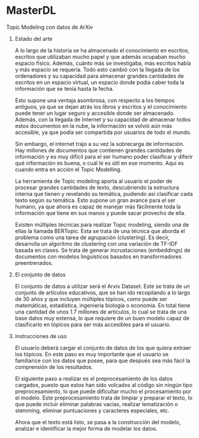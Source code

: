 # MasterDL
Topic Modeling con datos de ArXiv
1. Estado del arte
   
   A lo largo de la historia se ha almacenado el conocimiento en escritos, escritos que utilizaban mucho papel y que además ocupaban mucho espacio físico. Además, cuánto más se investigaba, más escritos había y más espacio se requería. Todo esto cambió con la llegada de los ordenadores y su capacidad para almacenar grandes cantidades de escritos en un espacio virtual, un espacio donde podía caber toda la información que se tenía hasta la fecha.
   
   Esto supone una ventaja asombrosa, con respecto a los tiempos antiguos, ya que se dejan atrás los libros y escritos y el conocimiento puede tener un lugar seguro y accesible donde ser almacenado. Además, con la llegada de Internet y su capacidad de almacenar todos estos documentos en la nube, la información se volvió aún más accesible, ya que podía ser compartida por usuarios de todo el mundo.
   
   Sin embargo, el internet trajo a su vez la sobrecarga de información. Hay millones de documentos que contienen grandes cantidades de información y es muy difícil para el ser humano poder clasificar y diferir qué información es buena, o cuál le es útil en ese momento. Aquí es cuando entra en acción el Topic Modelling.
   
   La herramienta de Topic modeling aporta al usuario el poder de procesar grandes cantidades de texto, descubriendo la estructura interna que tienen y revelando su temática, pudiendo así clasificar cada texto según su temática.
   Esto supone un gran avance para el ser humano, ya que ahora es capaz de manejar más fácilmente toda la información que tiene en sus manos y puede sacar provecho de ella.

   Existen múltiples técnicas para realizar Topic modeling, siendo una de ellas la llamada BERTopic. Esta se trata de una técnica que aborda el problema como una tarea de agrupación (clustering). Es decir, desarrolla un algorítmo de clustering con una variación de TF-IDF basada en clases. Se trata de generar incrustaciones (embeddings) de documentos con modelos linguísticos basados en transformadores preentrenados.
   
2. El conjunto de datos

	El conjunto de datos a utilizar será el Arxiv Dataset. Este se trata de un conjunto de artículos educativos, que se han ido recopilando a lo largo de 30 años y que incluyen múltiples tópicos, como puede ser matemáticas, estadística, ingeniería biología o economía. En total tiene una cantidad de unos 1.7 millones de artículos, lo cual se trata de una base datos muy extensa, lo que requiere de un buen modelo capaz de clasificarlo en tópicos para ser más accesibles para el usuario.

3. Instrucciones de uso

	El usuario deberá cargar el conjunto de datos de los que quiera extraer los tópicos. En este paso es muy importante que el usuario se familiarice con los datos que posee, para que después sea más fácil la comprensión de los resultados.

   El siguiente paso a realizar es el preprocesamiento de los datos cargados, puesto que estos han sido volcados al código sin ningún tipo preprocesamiento, lo que puede dificultar mucho el procesamiento por el modelo. Este preprocesamiento trata de limpiar y preparar el texto, lo que puede incluir eliminar palabras vacías, realizar lematización o stemming, eliminar puntuaciones y caracteres especiales, etc.

	Ahora que el texto está listo, se pasa a la construcción del modelo, analizar e identificar la mejor forma de modelar los datos.
   
   
   
